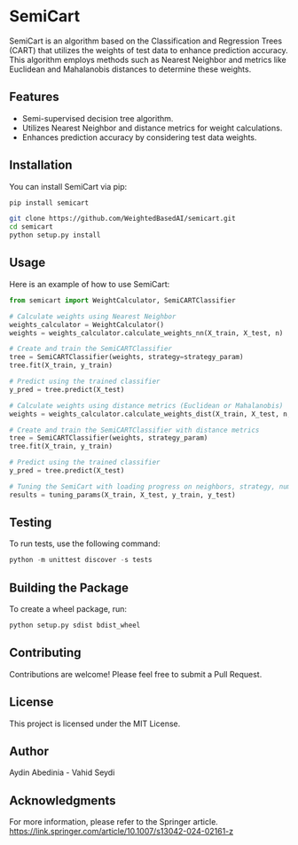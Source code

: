 # SemiCart

SemiCart is an algorithm based on the Classification and Regression Trees (CART) that utilizes the weights of test data to enhance prediction accuracy. This algorithm employs methods such as Nearest Neighbor and metrics like Euclidean and Mahalanobis distances to determine these weights.

## Features

- Semi-supervised decision tree algorithm.
- Utilizes Nearest Neighbor and distance metrics for weight calculations.
- Enhances prediction accuracy by considering test data weights.

## Installation

You can install SemiCart via pip:

```bash
pip install semicart
```

```bash
git clone https://github.com/WeightedBasedAI/semicart.git
cd semicart
python setup.py install
```

## Usage
Here is an example of how to use SemiCart:

```python
from semicart import WeightCalculator, SemiCARTClassifier

# Calculate weights using Nearest Neighbor
weights_calculator = WeightCalculator()
weights = weights_calculator.calculate_weights_nn(X_train, X_test, n)

# Create and train the SemiCARTClassifier
tree = SemiCARTClassifier(weights, strategy=strategy_param)
tree.fit(X_train, y_train)

# Predict using the trained classifier
y_pred = tree.predict(X_test)

# Calculate weights using distance metrics (Euclidean or Mahalanobis)
weights = weights_calculator.calculate_weights_dist(X_train, X_test, n, measure)

# Create and train the SemiCARTClassifier with distance metrics
tree = SemiCARTClassifier(weights, strategy_param)
tree.fit(X_train, y_train)

# Predict using the trained classifier
y_pred = tree.predict(X_test)

# Tuning the SemiCart with loading progress on neighbors, strategy, number of neighbors
results = tuning_params(X_train, X_test, y_train, y_test)
```

## Testing
To run tests, use the following command:

```python
python -m unittest discover -s tests
```

## Building the Package
To create a wheel package, run:

```python
python setup.py sdist bdist_wheel
```

## Contributing

Contributions are welcome! Please feel free to submit a Pull Request.
## License

This project is licensed under the MIT License.
## Author

Aydin Abedinia - Vahid Seydi

## Acknowledgments
For more information, please refer to the Springer article.
https://link.springer.com/article/10.1007/s13042-024-02161-z